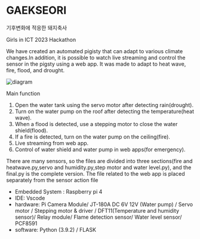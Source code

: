 # GAEKSEORI
기후변화에 적응한 돼지축사

Girls in ICT 2023 Hackathon

We have created an automated pigisty that can adapt to various climate changes.In addition, it is possible to watch live streaming and control the sensor in the pigsty using a web app.
It was made to adapt to heat wave, fire, flood, and drought.

![diagram](THE_FISH_TANK.png)

Main function
1. Open the water tank using the servo motor after detecting rain(drought).
2. Turn on the water pump on the roof after detecting the temperature(heat wave).
3. When a flood is detected, use a stepping motor to close the water shield(flood).
4. If a fire is detected, turn on the water pump on the ceiling(fire).
5. Live streaming from web app.
6. Control of water shield and water pump in web apps(for emergency).

There are many sensors, so the files are divided into three sections(fire and heatwave.py,servo and humidity.py,step motor and water level.py), and the final.py is the complete version.
The file related to the web app is placed separately from the sensor action file

- Embedded System : Raspberry pi 4
- IDE: Vscode 
- hardware: Pi Camera Module/ JT-180A DC 6V 12V (Water pump) / Servo motor /  Stepping motor & driver / DFT11(Temperature and humidity sensor)/ Relay module/ Flame detection sensor/ Water level sensor/ PCF8591 
- software: Python (3.9.2) / FLASK
